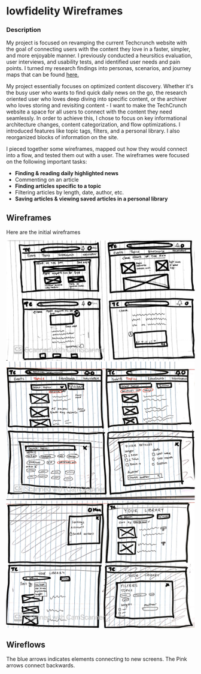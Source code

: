 # lowfidelity Wireframes

### Description 

My project is focused on revamping the current Techcrunch website with the goal of connecting users with the content they love in a faster, simpler, and more enjoyable manner.
I previously conducted a heursitics evaluation, user interviews, and usability tests, and identified user needs and pain points. I turned my research findings into personas, scenarios, and journey maps that can be found [here.](https://github.com/anerichouhan/dh150-personas/blob/master/README.md)

My project essentially focuses on optimized content discovery. Whether it's the busy user who wants to find quick daily news on the go, the research oriented user who loves deep diving into specific content, or the archiver who loves storing and revisiting content - I want to make the TechCrunch website a space for all users to connect with the content they need seamlessly.
In order to achieve this, I chose to focus on key informational architecture changes, content categorization, and flow optimizations. I introduced features like topic tags, filters, and a personal library. I also reorganized blocks of information on the site.

I pieced together some wireframes, mapped out how they would connect into a flow, and tested them out with a user. The wireframes were focused on the following important tasks:

- **Finding & reading daily highlighted news**
- Commenting on an article
- **Finding articles specific to a topic**
- Filtering articles by length, date, author, etc.
- **Saving articles & viewing saved articles in a personal library**

## Wireframes

Here are the initial wireframes

![Wireframe 1](https://github.com/anerichouhan/lowfi_wireflows/blob/master/IMG_0408.JPG)
![Wireframe 2](https://github.com/anerichouhan/lowfi_wireflows/blob/master/IMG_0409.JPG)
![Wireframe 3](https://github.com/anerichouhan/lowfi_wireflows/blob/master/IMG_0410.JPG)

## Wireflows
The blue arrows indicates elements connecting to new screens. The Pink arrows connect backwards.




